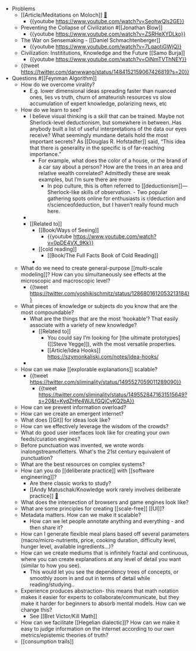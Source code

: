 - Problems
	- [[Article/Meditations on Moloch]] [🔗](https://slatestarcodex.com/2014/07/30/meditations-on-moloch/)
		- {{youtube https://www.youtube.com/watch?v=SeohwQls2GE}}
	- Preventing the Collapse of Civilization #[[Jonathan Blow]]
		- {{youtube https://www.youtube.com/watch?v=ZSRHeXYDLko}}
	- The War on Sensemaking - [[Daniel Schmachtenberger]]
		- {{youtube https://www.youtube.com/watch?v=7LqaotiGWjQ}}
	- Civilization: Instititutions, Knowledge and the Future [[Samo Burja]]
		- {{youtube https://www.youtube.com/watch?v=OiNmTVThNEY}}
	- {{tweet https://twitter.com/danwwang/status/1484152159067426819?s=20}}
- Questions #[[Feynman Algorithm]]
	- How do we overcome virality?
		- E.g. lower dimensional ideas spreading faster than nuanced ones, lies vs truth, churn of amateurish resources vs slow accumulation of expert knowledge, polarizing news, etc
	- How do we learn to see?
		- I believe visual thinking is a skill that can be trained. Maybe not Sherlock-level deductionism, but somewhere in between..Has anybody built a list of useful interpretations of the data our eyes receive? What seemingly mundane details hold the most important secrets? As [[Douglas R. Hofstadter]] said, “This idea that there is generality in the specific is of far-reaching importance.”
			- For example, what does the color of a house, or the brand of a car say about a person? How are the trees in an area and relative wealth correlated? Admittedly these are weak examples, but I’m sure there are more
				- In pop culture, this is often referred to [[deductionism]]— Sherlock-like skills of observation. - Two popular gathering spots online for enthusiasts is r/deduction and r/scienceofdeduction, but I haven’t really found much here.
		-
		- [[Related to]]
			- [[Book/Ways of Seeing]]
				- {{youtube https://www.youtube.com/watch?v=0pDE4VX_9Kk}}
			- [[cold reading]]
				- [[Book/The Full Facts Book of Cold Reading]]
			-
	- What do we need to create general-purpose [[multi-scale modeling]]? How can you simultaneously see effects at the microscopic and macroscopic level?
		- {{tweet https://twitter.com/yoshikischmitz/status/1286801612053213184}}
	- What pieces of knowledge or subjects do you know that are the most compoundable?
		- What are the things that are the most ‘hookable’? That easily associate with a variety of new knowledge?
			- [[Related to]]
				- You could say I’m looking for [the ultimate prototypes]([[Steve Yegge]]), with the most versatile properties.
				- [[Article/Idea Hooks]] https://szymonkaliski.com/notes/idea-hooks/
		-
	- How can we make [[explorable explanations]] scalable?
		- {{tweet https://twitter.com/sliminality/status/1495527059011289090}}
			- {{tweet https://twitter.com/sliminality/status/1495528471631515649?s=20&t=KydZHfe4WJLfGQjCvKQ2bA}}
	- How can we prevent information overload?
	- How can we create an emergent internet?
	- What does [[Git]] for ideas look like?
	- How can we effectively leverage the wisdom of the crowds?
	- What do good user interfaces look like for creating your own feeds/curation engines?
	- Before punctuation was invented, we wrote words inalongstreamofletters. What's the 21st century equivalent of punctuation?
	- What are the best resources on complex systems?
	- How can you do [[deliberate practice]] with [[software engineering]]?
		- Are there classic works to study?
		- [[Andy Matuschak/Knowledge work rarely involves deliberate practice]] [🔗](https://notes.andymatuschak.org/z5BMvN7tZr8wxZdfFHgjvV9Em5HzXPCboardR)
	- What does the intersection of browsers and game engines look like?
	- What are some principles for creating [[scale-free]] [[UI]]?
	- Metadata matters. How can we make it scalable?
		- How can we let people annotate anything and everything - and then share it?
	- How can I generate flexible meal plans based off several parameters (macro/micro-nutrients, price, cooking duration, difficulty level, hunger level, available ingredients...)?
	- How can we create mediums that is infinitely fractal and continuous, where you can create explanations at any level of detail you want (similar to how you see).
		- This would let you see the dependency trees of concepts, or smoothly zoom in and out in terms of detail while reading/studying..
	- Experience produces abstraction- this means that math notation makes it easier for experts to collaborate/communicate, but they make it harder for beginners to absorb mental models. How can we change this?
		- See [[Bret Victor/Kill Math]]
	- How can we facilitate [[Hegelian dialectic]]? How can we make it easy to judge information on the internet according to our own metrics/epistemic theories of truth?
	- [[consumption trails]]
